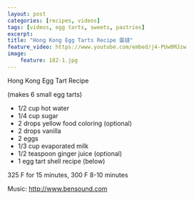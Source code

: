 ```yaml
---
layout: post
categories: [recipes, videos]
tags: [videos, egg tarts, sweets, pastries]
excerpt: 
title: "Hong Kong Egg Tarts Recipe 蛋撻"
feature_video: https://www.youtube.com/embed/j4-PUw0MJzw
image:
    feature: 182-1.jpg
---
```


Hong Kong Egg Tart Recipe

(makes 6 small egg tarts)

- 1/2 cup hot water
- 1/4 cup sugar
- 2 drops yellow food coloring (optional)
- 2 drops vanilla
- 2 eggs
- 1/3 cup evaporated milk
- 1/2 teaspoon ginger juice (optional)
- 1 egg tart shell recipe (below)


325 F for 15 minutes, 300 F 8-10 minutes

Music: http://www.bensound.com